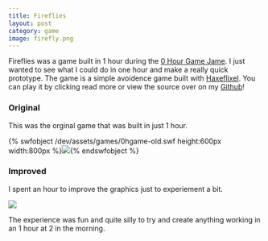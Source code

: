 ```yaml
---
title: Fireflies
layout: post
category: game
image: firefly.png
---
```


Fireflies was a game built in 1 hour during the [0 Hour Game Jame](0hgame.eu). I just wanted to see what I could do in one hour and make a really quick prototype. The game is a simple avoidence game built with [Haxeflixel](http://haxeflixel.com/). You can play it by clicking read more or view the source over on my [Github](https://github.com/cxsquared/Firefly-0hgame)!

### Original

This was the orginal game that was built in just 1 hour.

{% swfobject /dev/assets/games/0hgame-old.swf height:600px width:800px %}<img src="/dev/assets/ogfire.png">{% endswfobject %}

### Improved

I spent an hour to improve the graphics just to experiement a bit.

<object type="application/x-shockwave-flash" data="/dev/assets/games/0hgame.swf" width=800 height=600>
<param name="movie" value="games/0hgame.swf">
<param name="quality" value="high">
<img src="/dev/assets/firefly.png">
</object>

The experience was fun and quite silly to try and create anything working in an 1 hour at 2 in the morning.